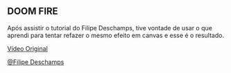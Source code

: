 ## DOOM FIRE

Após assistir o tutorial do Filipe Deschamps, tive vontade de usar o que aprendi para tentar refazer o mesmo efeito em canvas e esse é o resultado.

[Vídeo Original](https://www.youtube.com/watch?v=fxm8cadCqbs)

[@Filipe Deschamps](https://github.com/filipedeschamps)